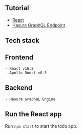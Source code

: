 Tutorial
--------

- [React](https://hasura.io/learn/graphql/react-apollo-components/introduction)
- [Hasura GraphQL Endpoint](https://hasura.io/learn/graphql)

Tech stack
----------

## Frontend
    - React v16.8
    - Apollo Boost v0.3

## Backend
    - Hasura GraphQL Engine

Run the React app
-----------------

Run `npm start` to start the todo app.
